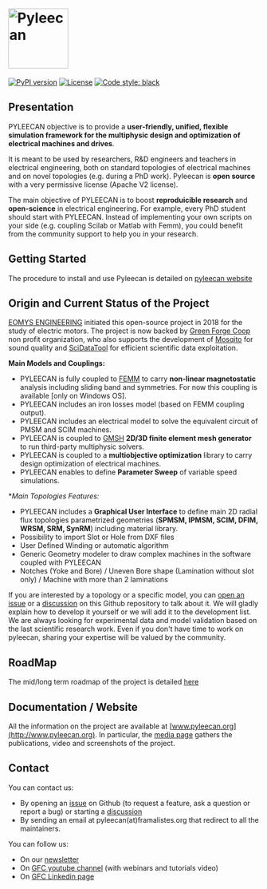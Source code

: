 # <img alt="Pyleecan" src="https://www.pyleecan.org/_static/favicon.png" height="120">

[![PyPI version](https://badge.fury.io/py/pyleecan.svg)](https://badge.fury.io/py/pyleecan)
[![License](https://img.shields.io/badge/License-Apache%202.0-blue.svg)](https://opensource.org/licenses/Apache-2.0)
<a href="https://github.com/psf/black"><img alt="Code style: black" src="https://img.shields.io/badge/code%20style-black-000000.svg"></a>

## Presentation
PYLEECAN objective is to provide a **user-friendly, unified, flexible simulation framework for the multiphysic design and optimization of electrical machines and drives**.

It is meant to be used by researchers, R&D engineers and teachers in electrical engineering, both on standard topologies of electrical machines and on novel topologies (e.g. during a PhD work). Pyleecan is **open source** with a very permissive license (Apache V2 license).

The main objective of PYLEECAN is to boost **reproduicible research** and **open-science** in electrical engineering. For example, every PhD student should start with PYLEECAN. Instead of implementing your own scripts on your side (e.g. coupling Scilab or Matlab with Femm), you could benefit from the community support to help you in your research.  

## Getting Started
The procedure to install and use Pyleecan is detailed on [pyleecan website](https://www.pyleecan.org/get.pyleecan.html)

## Origin and Current Status of the Project
[EOMYS ENGINEERING](https://eomys.com/?lang=en) initiated this open-source project in 2018 for the study of electric motors. The project is now backed by [Green Forge Coop](https://www.linkedin.com/company/greenforgecoop/) non profit organization, who also supports the development of [Mosqito](https://github.com/Eomys/MoSQITo) for sound quality and [SciDataTool](https://github.com/Eomys/SciDataTool) for efficient scientific data exploitation. 

**Main Models and Couplings:**
* PYLEECAN is fully coupled to [FEMM](http://www.femm.info) to carry **non-linear magnetostatic** analysis including sliding band and symmetries. For now this coupling is available [only on Windows OS]. 
* PYLEECAN includes an iron losses model (based on FEMM coupling output).
* PYLEECAN includes an electrical model to solve the equivalent circuit of PMSM and SCIM machines.
* PYLEECAN is coupled to [GMSH](http://gmsh.info/) **2D/3D finite element mesh generator** to run third-party multiphysic solvers. 
* PYLEECAN is coupled to a **multiobjective optimization** library to carry design optimization of electrical machines.
* PYLEECAN enables to define **Parameter Sweep** of variable speed simulations.

**Main Topologies Features:*
* PYLEECAN includes a **Graphical User Interface** to define main 2D radial flux topologies parametrized geometries (**SPMSM, IPMSM, SCIM, DFIM, WRSM, SRM, SynRM**) including material library.
* Possibility to import Slot or Hole from DXF files
* User Defined Winding or automatic algorithm
* Generic Geometry modeler to draw complex machines in the software coupled with PYLEECAN
* Notches (Yoke and Bore) / Uneven Bore shape (Lamination without slot only) / Machine with more than 2 laminations

If you are interested by a topology or a specific model, you can [open an issue](https://github.com/Eomys/pyleecan/issues) or a [discussion](https://github.com/Eomys/pyleecan/discussions) on this Github repository to talk about it. We will gladly explain how to develop it yourself or we will add it to the development list. We are always looking for experimental data and model validation based on the last scientific research work. 
Even if you don't have time to work on pyleecan, sharing your expertise will be valued by the community. 

## RoadMap
The mid/long term roadmap of the project is detailed [here](https://github.com/Eomys/pyleecan/issues/214)

## Documentation / Website
All the information on the project are available at [www.pyleecan.org](http://www.pyleecan.org). In particular, the [media page](https://pyleecan.org/media.html) gathers the publications, video and screenshots of the project.

## Contact
You can contact us:
* By opening an [issue](https://github.com/Eomys/pyleecan/issues) on Github (to request a feature, ask a question or report a bug) or starting a [discussion](https://github.com/Eomys/pyleecan/discussions)
* By sending an email at pyleecan(at)framalistes.org that redirect to all the maintainers.

You can follow us:
* On our [newsletter](https://pyleecan.org/)
* On [GFC youtube channel](https://www.youtube.com/channel/UCfp83IQbz9znqsU28keMjZw) (with webinars and tutorials video)
* On [GFC Linkedin page](https://www.linkedin.com/company/greenforgecoop/)
